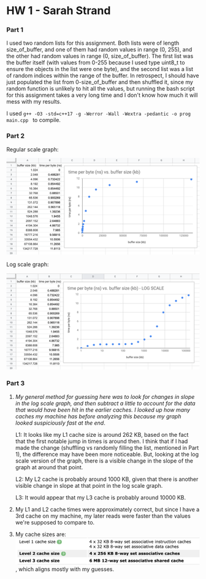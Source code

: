 # HW 1 - Sarah Strand

### Part 1

I used two random lists for this assignment. Both lists were of length size_of_buffer, and one of them had random values in range (0, 255), and the other had random values in range (0, size_of_buffer). The first list was the buffer itself (with values from 0-255 because I used type uint8_t to ensure the objects in the list were one byte), and the second list was a list of random indices within the range of the buffer. In retrospect, I should have just populated the list from 0-size_of_buffer and then shuffled it, since my random function is unlikely to hit all the values, but running the bash script for this assignment takes a very long time and I don't know how much it will mess with my results. 

I used 
`g++ -O3 -std=c++17 -g -Werror -Wall -Wextra -pedantic -o prog main.cpp
`
to compile.

### Part 2

Regular scale graph:

![alt text](https://github.com/16strands/SystemsHW/blob/master/HW1/graph.png "graph")

Log scale graph:

![alt text](https://github.com/16strands/SystemsHW/blob/master/HW1/logscale.png "log scale graph")


### Part 3


1. _My general method for guessing here was to look for changes in slope in the log scale graph, and then subtract a little to account for the data that would have been hit in the earlier caches. I looked up how many caches my machine has before analyzing this because my graph looked suspiciously fast at the end_.

    L1: It looks like my L1 cache size is around 262 KB, based on the fact that the first notable jump in times is around then. I think that if I had made the change (shuffling vs randomly filling the list, mentioned in Part 1), the difference may have been more noticeable. But, looking at the log scale version of the graph, there is a visible change in the slope of the graph at around that point. 

    L2: My L2 cache is probably around 1000 KB, given that there is another visible change in slope at that point in the log scale graph.

    L3: It would appear that my L3 cache is probably around 10000 KB.
    
2. My L1 and L2 cache times were approximately correct, but since I have a 3rd cache on my machine, my later reads were faster than the values we're supposed to compare to.

3. My cache sizes are: ![alt text](https://github.com/16strands/SystemsHW/blob/master/HW1/cachesizes.png "cache sizes"), which aligns mostly with my guesses. 


